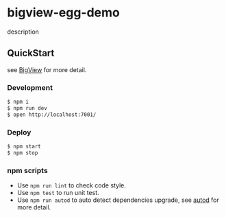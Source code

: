 # bigview-egg-demo

description

## QuickStart

<!-- add docs here for user -->

see [BigView](https://github.com/bigviewjs/bigview) for more detail.

### Development

```bash
$ npm i
$ npm run dev
$ open http://localhost:7001/
```

### Deploy

```bash
$ npm start
$ npm stop
```

### npm scripts

- Use `npm run lint` to check code style.
- Use `npm test` to run unit test.
- Use `npm run autod` to auto detect dependencies upgrade, see [autod](https://www.npmjs.com/package/autod) for more detail.


[BigView]: https://github.com/bigviewjs/bigkoa
